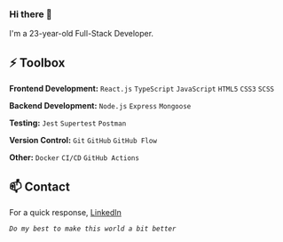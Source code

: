 ### Hi there 👋

I'm a 23-year-old Full-Stack Developer.

## ⚡ Toolbox

**Frontend Development:** `React.js` `TypeScript` `JavaScript` `HTML5` `CSS3` `SCSS`

**Backend Development:** `Node.js` `Express` `Mongoose`

**Testing:** `Jest` `Supertest` `Postman`

**Version Control:** `Git` `GitHub` `GitHub Flow` 

**Other:** `Docker` `CI/CD` `GitHub Actions`

## 📫 Contact

For a quick response, [LinkedIn](https://www.linkedin.com/in/mykhailo-oliinyk)

*`Do my best to make this world a bit better`*
